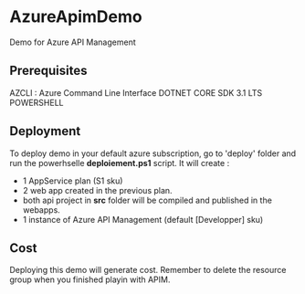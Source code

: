 # AzureApimDemo
Demo for Azure API Management

## Prerequisites
AZCLI : Azure Command Line Interface 
DOTNET CORE SDK 3.1 LTS
POWERSHELL

## Deployment
To deploy demo in your default azure subscription, go to 'deploy' folder and run the powerhselle **deploiement.ps1** script. 
It will create :
- 1 AppService plan (S1 sku) 
- 2 web app created in the previous plan. 
- both api project in **src** folder will be compiled and published in the webapps. 
- 1 instance of Azure API Management (default [Developper] sku) 

## Cost 
Deploying this demo will generate cost. Remember to delete the resource group when you finished playin with APIM.
